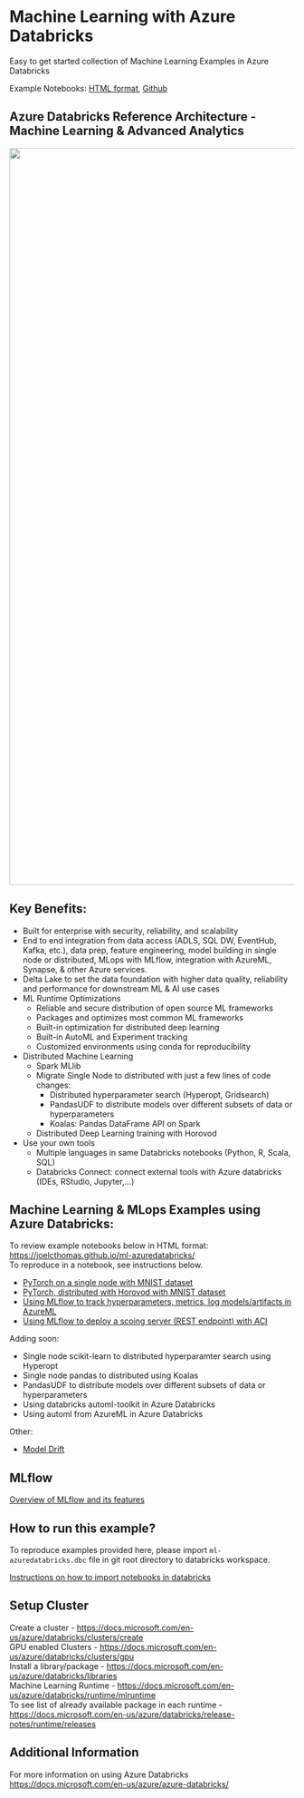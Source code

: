 # Machine Learning with Azure Databricks
Easy to get started collection of Machine Learning Examples in Azure Databricks  

Example Notebooks: [HTML format](https://joelcthomas.github.io/ml-azuredatabricks/), [Github](https://github.com/joelcthomas/ml-azuredatabricks)  

## Azure Databricks Reference Architecture - Machine Learning & Advanced Analytics

<img src="https://joelcthomas.github.io/ml-azuredatabricks/img/azure_databricks_reference_architecture.png" width="1300">

## Key Benefits:
- Built for enterprise with security, reliability, and scalability
- End to end integration from data access (ADLS, SQL DW, EventHub, Kafka, etc.), data prep, feature engineering, model building in single node or distributed, MLops with MLflow, integration with AzureML, Synapse, & other Azure services.
- Delta Lake to set the data foundation with higher data quality, reliability and performance for downstream ML & AI use cases 
- ML Runtime Optimizations
    - Reliable and secure distribution of open source ML frameworks
    - Packages and optimizes most common ML frameworks
    - Built-in optimization for distributed deep learning
    - Built-in AutoML and Experiment tracking
    - Customized environments using conda for reproducibility
- Distributed Machine Learning
    - Spark MLlib
    - Migrate Single Node to distributed with just a few lines of code changes:
        - Distributed hyperparameter search (Hyperopt, Gridsearch)
        - PandasUDF to distribute models over different subsets of data or hyperparameters
        - Koalas: Pandas DataFrame API on Spark
    - Distributed Deep Learning training with Horovod
- Use your own tools
    - Multiple languages in same Databricks notebooks (Python, R, Scala, SQL)
    - Databricks Connect: connect external tools with Azure databricks (IDEs, RStudio, Jupyter,...)

## Machine Learning & MLops Examples using Azure Databricks:
To review example notebooks below in HTML format: https://joelcthomas.github.io/ml-azuredatabricks/  
To reproduce in a notebook, see instructions below.

- [PyTorch on a single node with MNIST dataset](https://joelcthomas.github.io/ml-azuredatabricks/#PyTorch-SingleNode.html)
- [PyTorch, distributed with Horovod with MNIST dataset](https://joelcthomas.github.io/ml-azuredatabricks/#PyTorch-Horovod.html)
- [Using MLflow to track hyperparameters, metrics, log models/artifacts in AzureML](https://joelcthomas.github.io/ml-azuredatabricks/#PyTorch-SingleNode.html)
- [Using MLflow to deploy a scoing server (REST endpoint) with ACI](https://joelcthomas.github.io/ml-azuredatabricks/#PyTorch-SingleNode.html)  

Adding soon:
- Single node scikit-learn to distributed hyperparamter search using Hyperopt 
- Single node pandas to distributed using Koalas
- PandasUDF to distribute models over different subsets of data or hyperparameters
- Using databricks automl-toolkit in Azure Databricks
- Using automl from AzureML in Azure Databricks

Other:
- [Model Drift](https://github.com/joelcthomas/modeldrift)

## MLflow
[Overview of MLflow and its features](./mlflow.md)

## How to run this example?
To reproduce examples provided here, please import `ml-azuredatabricks.dbc` file in git root directory to databricks workspace.

[Instructions on how to import notebooks in databricks](https://docs.microsoft.com/en-us/azure/databricks/notebooks/notebooks-manage#--import-a-notebook)

## Setup Cluster
Create a cluster - https://docs.microsoft.com/en-us/azure/databricks/clusters/create  
GPU enabled Clusters - https://docs.microsoft.com/en-us/azure/databricks/clusters/gpu  
Install a library/package - https://docs.microsoft.com/en-us/azure/databricks/libraries  
Machine Learning Runtime - https://docs.microsoft.com/en-us/azure/databricks/runtime/mlruntime  
To see list of already available package in each runtime - https://docs.microsoft.com/en-us/azure/databricks/release-notes/runtime/releases

## Additional Information
For more information on using Azure Databricks  
https://docs.microsoft.com/en-us/azure/azure-databricks/